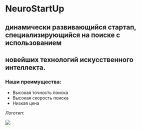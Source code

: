 # NeuroStartUp
## динамически развивающийся стартап, специализирующийся на поиске с использованием 
## новейших технологий искусственного интеллекта.
### **Наши преимущества:**
* Высокая точность поиска
* Высокая скорость поиска
* Низкая цена

*Логотип:*

![](https://camo.githubusercontent.com/ace14ee894d150192a7b05b12410738aa65528da742bbce69315a5f441320ea7/68747470733a2f2f692e696d6775722e636f6d2f495a4f525769492e706e67)
